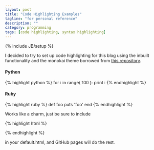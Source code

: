 ```yaml
---
layout: post
title: "Code Highlighting Examples"
tagline: "for personal reference"
description: ""
category: programming
tags: [code highlighting, syntax highlighting]
---
```

{% include JB/setup %}

I decided to try to set up code highlighting for this blog using the inbuilt functionality and the monokai theme borrowed from [this repository](https://github.com/richleland/pygments-css).

#### Python

{% highlight python %}
for i in range( 100 ):
     print i
{% endhighlight %}

#### Ruby

{% highlight ruby %}
def foo
     puts 'foo'
end
{% endhighlight %}

Works like a charm, just be sure to include

{% highlight html %}
<link href="{{ BASE_PATH }}/stylesheets/stylesheet_of_choice.css" rel="stylesheet">
{% endhighlight %}

in your default.html, and GitHub pages will do the rest.